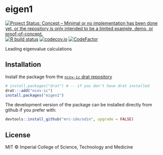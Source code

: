 # eigen1

<!-- badges: start -->
[![Project Status: Concept – Minimal or no implementation has been done yet, or the repository is only intended to be a limited example, demo, or proof-of-concept.](https://www.repostatus.org/badges/latest/concept.svg)](https://www.repostatus.org/#concept)
[![R build status](https://github.com/mrc-ide/eigen1/workflows/R-CMD-check/badge.svg)](https://github.com/mrc-ide/eigen1/actions)
[![codecov.io](https://codecov.io/github/mrc-ide/eigen1/coverage.svg?branch=master)](https://codecov.io/github/mrc-ide/eigen1?branch=master)
[![CodeFactor](https://www.codefactor.io/repository/github/mrc-ide/eigen1/badge)](https://www.codefactor.io/repository/github/mrc-ide/eigen1)
<!-- badges: end -->

Leading eigenvalue calculations

## Installation

Install the package from the [`ncov-ic` drat repository](https://ncov-ic.github.io/drat/)

```r
# install.packages("drat") # -- if you don't have drat installed
drat:::add("ncov-ic")
install.packages("eigen1")
```

The development version of the package can be installed directly from github if you prefer with:

```r
devtools::install_github("mrc-ide/odin", upgrade = FALSE)
```

## License

MIT © Imperial College of Science, Technology and Medicine
